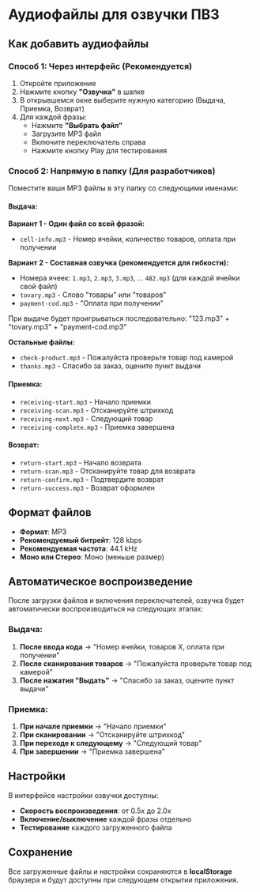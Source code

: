 # Аудиофайлы для озвучки ПВЗ

## Как добавить аудиофайлы

### Способ 1: Через интерфейс (Рекомендуется)

1. Откройте приложение
2. Нажмите кнопку **"Озвучка"** в шапке
3. В открывшемся окне выберите нужную категорию (Выдача, Приемка, Возврат)
4. Для каждой фразы:
   - Нажмите **"Выбрать файл"**
   - Загрузите MP3 файл
   - Включите переключатель справа
   - Нажмите кнопку Play для тестирования

### Способ 2: Напрямую в папку (Для разработчиков)

Поместите ваши MP3 файлы в эту папку со следующими именами:

#### Выдача:

**Вариант 1 - Один файл со всей фразой:**
- `cell-info.mp3` - Номер ячейки, количество товаров, оплата при получении

**Вариант 2 - Составная озвучка (рекомендуется для гибкости):**
- Номера ячеек: `1.mp3`, `2.mp3`, `3.mp3`, ... `482.mp3` (для каждой ячейки свой файл)
- `tovary.mp3` - Слово "товары" или "товаров"  
- `payment-cod.mp3` - "Оплата при получении"

При выдаче будет проигрываться последовательно: "123.mp3" + "tovary.mp3" + "payment-cod.mp3"

**Остальные файлы:**
- `check-product.mp3` - Пожалуйста проверьте товар под камерой
- `thanks.mp3` - Спасибо за заказ, оцените пункт выдачи

#### Приемка:
- `receiving-start.mp3` - Начало приемки
- `receiving-scan.mp3` - Отсканируйте штрихкод
- `receiving-next.mp3` - Следующий товар
- `receiving-complete.mp3` - Приемка завершена

#### Возврат:
- `return-start.mp3` - Начало возврата
- `return-scan.mp3` - Отсканируйте товар для возврата
- `return-confirm.mp3` - Подтвердите возврат
- `return-success.mp3` - Возврат оформлен

## Формат файлов

- **Формат**: MP3
- **Рекомендуемый битрейт**: 128 kbps
- **Рекомендуемая частота**: 44.1 kHz
- **Моно или Стерео**: Моно (меньше размер)

## Автоматическое воспроизведение

После загрузки файлов и включения переключателей, озвучка будет автоматически воспроизводиться на следующих этапах:

### Выдача:
1. **После ввода кода** → "Номер ячейки, товаров X, оплата при получении"
2. **После сканирования товаров** → "Пожалуйста проверьте товар под камерой"
3. **После нажатия "Выдать"** → "Спасибо за заказ, оцените пункт выдачи"

### Приемка:
1. **При начале приемки** → "Начало приемки"
2. **При сканировании** → "Отсканируйте штрихкод"
3. **При переходе к следующему** → "Следующий товар"
4. **При завершении** → "Приемка завершена"

## Настройки

В интерфейсе настройки озвучки доступны:
- **Скорость воспроизведения**: от 0.5x до 2.0x
- **Включение/выключение** каждой фразы отдельно
- **Тестирование** каждого загруженного файла

## Сохранение

Все загруженные файлы и настройки сохраняются в **localStorage** браузера и будут доступны при следующем открытии приложения.
